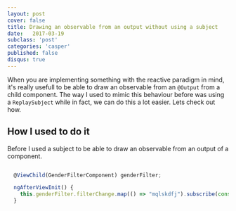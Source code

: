 ```yaml
---
layout: post
cover: false
title: Drawing an observable from an output without using a subject
date:   2017-03-19
subclass: 'post'
categories: 'casper'
published: false
disqus: true
---
```


When you are implementing something with the reactive paradigm in mind, it's really usefull to be able to draw an observable from an `@Output` from a child component. The way I used to mimic this behaviour before was using a `ReplaySubject` while in fact, we can do this a lot easier. Lets check out how.

## How I used to do it
Before I used a subject to be able to draw an observable from an output of a component.

```typescript

  @ViewChild(GenderFilterComponent) genderFilter;

  ngAfterViewInit() {
    this.genderFilter.filterChange.map(() => "mqlskdfj").subscribe(console.log);
  }

```